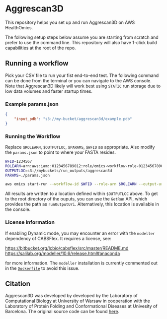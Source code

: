 # Aggrescan3D

This repository helps you set up and run Aggrescan3D on AWS HealthOmics.

The following setup steps below assume you are starting from scratch and prefer to use the command line. This repository will also have 1-click build capabilities at the root of the repo.

## Running a workflow

Pick your CSV file to run your fist end-to-end test. The following command can be done from the terminal or you can navigate to the AWS console. Note that Aggrescan3D likely will work best using `STATIC` run storage due to low data volumes and faster startup times.

### Example params.json

```json
{
    "input_pdb": "s3://my-bucket/aggrescan3d/example.pdb"
}
```
### Running the Workflow

Replace `$ROLEARN`, `$OUTPUTLOC`, `$PARAMS`, `$WFID` as appropriate. Also modify the `params.json` to point to where your FASTA resides.

```bash
WFID=1234567
ROLEARN=arn:aws:iam::0123456789012:role/omics-workflow-role-0123456789012-us-east-1
OUTPUTLOC=s3://mybuckets/run_outputs/aggrescan3d
PARAMS=./params.json

aws omics start-run --workflow-id $WFID --role-arn $ROLEARN --output-uri $OUTPUTLOC --storage-type STATIC --storage-capacity 4800 --parameters file://$PARAMS --name aggrescan3d
```
All results are written to a location defined within `$OUTPUTLOC` above. To get to the root directory of the ouputs, you can use the `GetRun` API, which provides the path as `runOutputUri`. Alternatively, this location is available in the console.

### License Information

If enabling Dynamic mode, you may encounter an error with the `modeller` dependency of CABSFlex. It requires a license, see:

https://bitbucket.org/lcbio/cabsflex/src/master/README.md
https://salilab.org/modeller/10.6/release.html#anaconda

for more information. The `modeller` installation is currently commented out in the [`Dockerfile`](../../containers/aggrescan3d/Dockerfile) to avoid this issue.

## Citation
Aggrescan3D was developed by developed by the Laboratory of Computational Biology at University of Warsaw in cooperation with the Laboratory of Protein Folding and Conformational Diseases at Univesity of Barcelona. The original source code can be found [here](https://bitbucket.org/lcbio/aggrescan3d).

